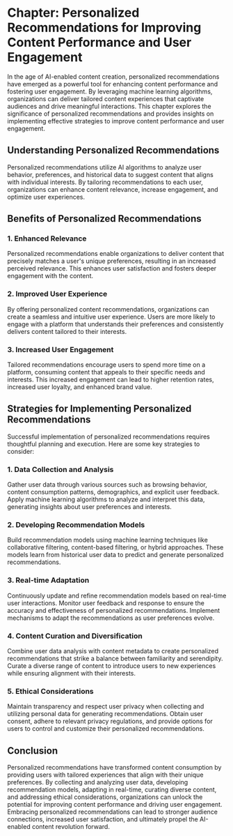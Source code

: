 Chapter: Personalized Recommendations for Improving Content Performance and User Engagement
===========================================================================================

In the age of AI-enabled content creation, personalized recommendations have emerged as a powerful tool for enhancing content performance and fostering user engagement. By leveraging machine learning algorithms, organizations can deliver tailored content experiences that captivate audiences and drive meaningful interactions. This chapter explores the significance of personalized recommendations and provides insights on implementing effective strategies to improve content performance and user engagement.

**Understanding Personalized Recommendations**
----------------------------------------------

Personalized recommendations utilize AI algorithms to analyze user behavior, preferences, and historical data to suggest content that aligns with individual interests. By tailoring recommendations to each user, organizations can enhance content relevance, increase engagement, and optimize user experiences.

**Benefits of Personalized Recommendations**
--------------------------------------------

### **1. Enhanced Relevance**

Personalized recommendations enable organizations to deliver content that precisely matches a user's unique preferences, resulting in an increased perceived relevance. This enhances user satisfaction and fosters deeper engagement with the content.

### **2. Improved User Experience**

By offering personalized content recommendations, organizations can create a seamless and intuitive user experience. Users are more likely to engage with a platform that understands their preferences and consistently delivers content tailored to their interests.

### **3. Increased User Engagement**

Tailored recommendations encourage users to spend more time on a platform, consuming content that appeals to their specific needs and interests. This increased engagement can lead to higher retention rates, increased user loyalty, and enhanced brand value.

**Strategies for Implementing Personalized Recommendations**
------------------------------------------------------------

Successful implementation of personalized recommendations requires thoughtful planning and execution. Here are some key strategies to consider:

### **1. Data Collection and Analysis**

Gather user data through various sources such as browsing behavior, content consumption patterns, demographics, and explicit user feedback. Apply machine learning algorithms to analyze and interpret this data, generating insights about user preferences and interests.

### **2. Developing Recommendation Models**

Build recommendation models using machine learning techniques like collaborative filtering, content-based filtering, or hybrid approaches. These models learn from historical user data to predict and generate personalized recommendations.

### **3. Real-time Adaptation**

Continuously update and refine recommendation models based on real-time user interactions. Monitor user feedback and response to ensure the accuracy and effectiveness of personalized recommendations. Implement mechanisms to adapt the recommendations as user preferences evolve.

### **4. Content Curation and Diversification**

Combine user data analysis with content metadata to create personalized recommendations that strike a balance between familiarity and serendipity. Curate a diverse range of content to introduce users to new experiences while ensuring alignment with their interests.

### **5. Ethical Considerations**

Maintain transparency and respect user privacy when collecting and utilizing personal data for generating recommendations. Obtain user consent, adhere to relevant privacy regulations, and provide options for users to control and customize their personalized recommendations.

**Conclusion**
--------------

Personalized recommendations have transformed content consumption by providing users with tailored experiences that align with their unique preferences. By collecting and analyzing user data, developing recommendation models, adapting in real-time, curating diverse content, and addressing ethical considerations, organizations can unlock the potential for improving content performance and driving user engagement. Embracing personalized recommendations can lead to stronger audience connections, increased user satisfaction, and ultimately propel the AI-enabled content revolution forward.

